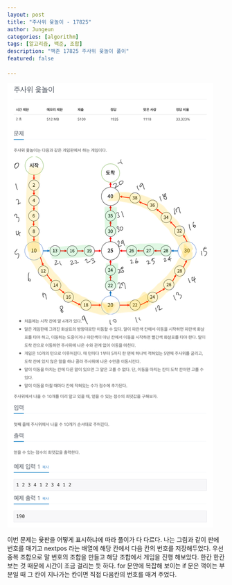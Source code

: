 ```yaml
---
layout: post
title: "주사위 윷놀이 - 17825"
author: Jungeun
categories: [algorithm]
tags: [알고리즘, 백준, 조합]
description: "백준 17825 주사위 윷놀이 풀이"
featured: false

---
```


![17825](/assets/images/boj/17825_boj.png)

이번 문제는 윷판을 어떻게 표시하냐에 따라 풀이가 다 다르다. 나는 그림과 같이 판에 번호를 매기고 nextpos 라는 배열에 해당 칸에서 다음 칸의 번호를 저장해두었다. 우선 중복 조합으로 말 번호의 조합을 만들고 해당 조합에서 게임을 진행 해보았다. 한칸 한칸 보는 것 때문에 시간이 조금 걸리는 듯 하다. for 문안에 복잡해 보이는 if 문은 꺽이는 부분일 때 그 칸이 지나가는 칸이면 직접 다음칸의 번호를 매겨 주었다.

<script src="https://gist.github.com/JungeunKwon/d14f9e25103ff6d542256ea4705f6d16.js"></script>